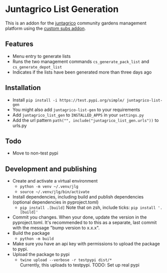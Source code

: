 # Juntagrico List Generation

This is an addon for the [juntagrico](https://github.com/juntagrico/juntagrico) community gardens management platform using the [custom subs addon](https://github.com/juntagrico/juntagrico-custom-sub).

## Features
- Menu entry to generate lists
- Runs the two management commands `cs_generate_pack_list` and `cs_generate_depot_list`
- Indicates if the lists have been generated more than three days ago

## Installation
- Install `pip install -i https://test.pypi.org/simple/ juntagrico-list-gen`
- You might also add `juntagrico-list-gen` to your requirements
- Add `juntagrico_list_gen` to `INSTALLED_APPS` in your `settings.py`
- Add the url pattern `path("", include("juntagrico_list_gen.urls"))` to urls.py


## Todo
- Move to non-test pypi


## Development and publishing
- Create and activate a virtual environment
    - `python -m venv ~/.venv/jlg`
    - `source ~/.venv/jlg/bin/activate`
- Install dependencies, including build and publish dependencies (optional dependencies in pyproject.toml)
    - `pip install .[build]` Note that on zsh, include ticks: `pip install '.[build]'`
- Commit you changes. When your done, update the version in the pyproject.toml. It's recommended to to this as a separate, last commit with the message "bump version to x.x.x".
- Build the package
    - `python -m build`
- Make sure you have an api key with permissions to upload the package to pypi. 
- Upload the package to pypi
    - `twine upload --verbose -r testpypi dist/*`
    <br>Currently, this uploads to testpypi. TODO: Set up real pypi

